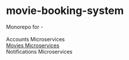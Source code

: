 # movie-booking-system

Monorepo for - \
\
Accounts Microservices \
[Movies Microservices](https://github.com/vaibhavsinghal87/movie-booking-system/blob/develop/apps/movies/README.md)  
Notifications Microservices 
